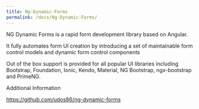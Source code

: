 ```yaml
---
title: Ng-Dynamic-Forms
permalink: /docs/Ng-Dynamic-Forms/
---
```


NG Dynamic Forms is a rapid form development library based on Angular.

It fully automates form UI creation by introducing a set of maintainable form control models and dynamic form control components

Out of the box support is provided for all popular UI libraries including Bootstrap, Foundation, Ionic, Kendo, Material, NG Bootstrap, ngx-bootstrap and PrimeNG.


Additional Information

https://github.com/udos86/ng-dynamic-forms